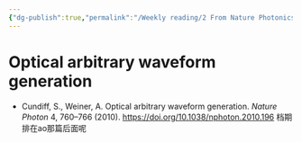 ```yaml
---
{"dg-publish":true,"permalink":"/Weekly reading/2 From Nature Photonics/","dgPassFrontmatter":true,"created":"2025-04-23T20:47:54.770+08:00","updated":"2025-04-23T21:42:12.000+08:00"}
---
```


# Optical arbitrary waveform generation
- Cundiff, S., Weiner, A. Optical arbitrary waveform generation. _Nature Photon_ 4, 760–766 (2010). https://doi.org/10.1038/nphoton.2010.196
档期排在ao那篇后面呢
